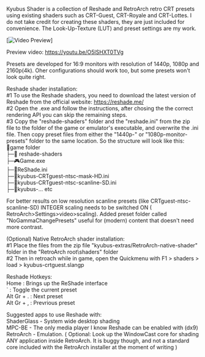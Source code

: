 Kyubus Shader is a collection of Reshade and RetroArch retro CRT presets using existing shaders such as CRT-Guest, CRT-Royale and CRT-Lottes. I do not take credit for creating these shaders, they are just included for convenience. The Look-Up-Texture (LUT) and preset settings are my work.

[![Video Preview](https://i.postimg.cc/NQnm3KvH/collage.jpg)]

Preview video: https://youtu.be/O5lSHXT0TVg

Presets are developed for 16:9 monitors with resolution of 1440p, 1080p and 2160p(4k). Oher configurations should work too, but some presets won't look quite right.

Reshade shader installation: </br>
#1 To use the Reshade shaders, you need to download the latest version of Reshade from the official website: https://reshade.me/ </br>
#2 Open the .exe and follow the instructions, after chosing the the correct rendering API you can skip the remaining steps. </br>
#3 Copy the "reshade-shaders" folder and the "reshade.ini" from the zip file to the folder of the game or emulator's executable, and overwrite the .ini file. Then copy preset files from either the "1440p-" or "1080p-monitor-presets" folder to the same location. So the structure will look like this: </br>
📁game folder </br>
├─📁 reshade-shaders </br>
├─🎮Game.exe </br>
├─📄ReShade.ini </br>
├─📄kyubus-CRTguest-ntsc-mask-HD.ini </br>
├─📄kyubus-CRTguest-ntsc-scanline-SD.ini </br>
├─📄kyubus-... etc

For better results on low resolution scanline presets (like CRTguest-ntsc-scanline-SD) INTEGER scaling needs to be switched ON ( RetroArch>Settings>video>scaling).
Added preset folder called "NoGammaChangePresets" useful for (modern) content that doesn't need more contrast.

(Optional) Native RetroArch shader installation:  </br>
#1 Place the files from the zip file "kyubus-extras/RetroArch-native-shader" folder in the "RetroArch root\shaders\" folder </br>
#2 Then in retroach while in game, open the Quickmenu with F1 > shaders > load > kyubus-crtguest.slangp

Reshade Hotkeys:</br>
Home 				: Brings up the ReShade interface </br>
` 					: Toggle the current preset </br>
Alt Gr + . 	: Next preset </br>
Alt Gr + , 	: Prevrious preset </br>

Suggested apps to use Reshade with: </br>
ShaderGlass - System wide desktop shading </br>
MPC-BE - The only media player I know Reshade can be enabled with (dx9) </br>
RetroArch - Emulation.  ( Optional: Look up the WindowCast core for shading ANY application inside RetroArch. It is buggy though, and not a standard core included with the RetroArch installer at the moment of writing  )
